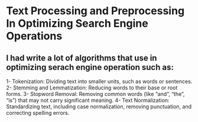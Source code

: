 # Text Processing and Preprocessing In Optimizing Search Engine Operations
## I had write a lot of algorithms that use in optimizing serach engine operation such as:
1- Tokenization: Dividing text into smaller units, such as words or sentences.
2- Stemming and Lemmatization: Reducing words to their base or root forms.
3- Stopword Removal: Removing common words (like “and”, “the”, “is”) that may not carry significant meaning.
4- Text Normalization: Standardizing text, including case normalization, removing punctuation, and correcting spelling errors.
